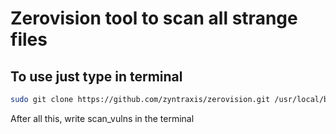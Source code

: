 # Zerovision tool to scan all strange files

## To use just type in terminal

```bash
sudo git clone https://github.com/zyntraxis/zerovision.git /usr/local/bin/zerovision && cd ~ && cd /usr/local/bin/zerovision && sudo mkdir build && cd build && sudo cmake .. && sudo make && cd ~ && cd /usr/local/bin/zerovision/scripts && ./config.sh
```

After all this, write scan_vulns in the terminal